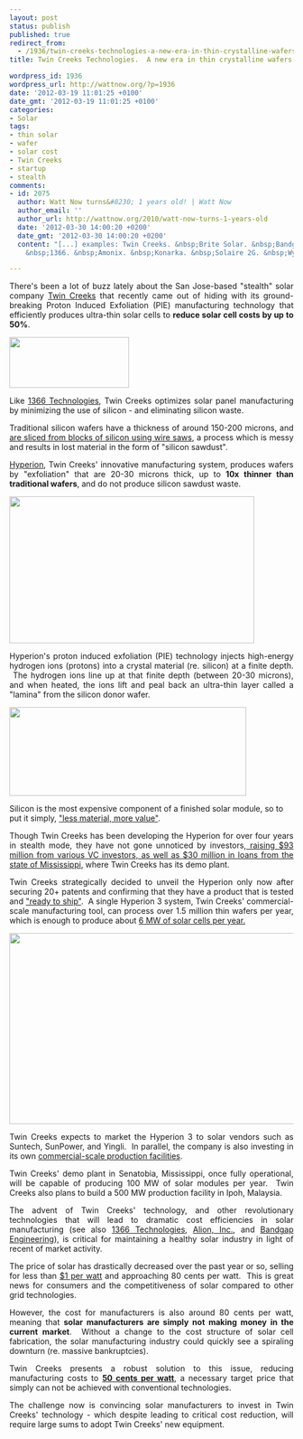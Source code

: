```yaml
---
layout: post
status: publish
published: true
redirect_from:
  - /1936/twin-creeks-technologies-a-new-era-in-thin-crystalline-wafers
title: Twin Creeks Technologies.  A new era in thin crystalline wafers.

wordpress_id: 1936
wordpress_url: http://wattnow.org/?p=1936
date: '2012-03-19 11:01:25 +0100'
date_gmt: '2012-03-19 11:01:25 +0100'
categories:
- Solar
tags:
- thin solar
- wafer
- solar cost
- Twin Creeks
- startup
- stealth
comments:
- id: 2075
  author: Watt Now turns&#8230; 1 years old! | Watt Now
  author_email: ''
  author_url: http://wattnow.org/2010/watt-now-turns-1-years-old
  date: '2012-03-30 14:00:20 +0200'
  date_gmt: '2012-03-30 14:00:20 +0200'
  content: "[...] examples: Twin Creeks. &nbsp;Brite Solar. &nbsp;Bandgap Engineering.
    &nbsp;1366. &nbsp;Amonix. &nbsp;Konarka. &nbsp;Solaire 2G. &nbsp;Wysips. [...]"

---
```

<p style="text-align: justify;">There's been a lot of buzz lately about the San Jose-based "stealth" solar company&nbsp;<a href="http://www.twincreekstechnologies.com/">Twin Creeks</a> that recently came out of hiding with its ground-breaking Proton Induced Exfoliation (PIE) manufacturing technology that efficiently produces ultra-thin solar cells to <strong>reduce solar cell costs by up to 50%</strong>.</p>
<p style="text-align: justify;"><a href="http://www.twincreekstechnologies.com/"><img class="alignnone size-full wp-image-1942" title="Twin Creeks - logo" src="{{ 'assets/from-wordpress/uploads/2012/03/Twin-Creeks-logo.png' | relative_url }}" alt="" width="212" height="90" /></a></p>
<p style="text-align: justify;">Like <a title="1366 Technologies.  Solar manufacturing for the 21st century." href="http://wattnow.org/704/1366-technologies-solar-manufacturing-for-the-21st-century">1366 Technologies</a>, Twin Creeks optimizes solar panel manufacturing by minimizing the use of silicon - and eliminating silicon waste.</p>
<p style="text-align: justify;">Traditional silicon wafers have a thickness of around 150-200 microns, and <a href="http://www.greentechmedia.com/articles/read/twin-creeks-secretive-solar-equipment-firm-unstealths/">are sliced from blocks of silicon using wire saws</a>, a process which is messy and results in lost material in the form of "silicon sawdust".</p>
<p style="text-align: justify;"><a href="http://www.twincreekstechnologies.com/hyperion.html">Hyperion</a>, Twin Creeks' innovative manufacturing system, produces wafers by "exfoliation" that are 20-30 microns thick, up to <strong>10x thinner than traditional wafers</strong>, and do not produce silicon sawdust waste.</p>
<p style="text-align: justify;"><a href="http://www.twincreekstechnologies.com/technology/why-thin-wins.html"><img class="alignnone  wp-image-1943" title="Twin Creeks - thickness" src="{{ 'assets/from-wordpress/uploads/2012/03/Twin-Creeks-thickness.jpg' | relative_url }}" alt="" width="434" height="260" /></a></p>
<p style="text-align: justify;">Hyperion's proton induced exfoliation (PIE) technology injects high-energy hydrogen ions (protons) into a crystal material (re. silicon) at a finite depth. &nbsp;The hydrogen ions line up at that finite depth (between 20-30 microns), and when heated, the ions lift and peal back an ultra-thin layer called a "lamina" from the silicon donor wafer.</p>
<p style="text-align: justify;"><a href="http://www.twincreekstechnologies.com/technology/hyperion.html"><img class="alignnone  wp-image-1944" title="Twin Creeks - process" src="{{ 'assets/from-wordpress/uploads/2012/03/Twin-Creeks-process.jpg' | relative_url }}" alt="" width="420" height="157" /></a></p>
<p>Silicon is the most expensive component of a finished solar module, so to put it simply,&nbsp;<a href="http://www.twincreekstechnologies.com/technology/why-thin-wins.html">"less material, more value"</a>.</p>
<p></p>
<p style="text-align: justify;">
<p style="text-align: justify;">Though Twin Creeks has been developing the Hyperion for over four years in stealth mode, they have not gone unnoticed by investors,<a style="text-align: justify;" href="http://news.cnet.com/8301-11128_3-57394805-54/thinly-sliced-cells-slash-solar-power-costs/?tag=txt;title"> raising $93 million from various VC investors, as well as $30 million in loans from the state of Mississippi</a><span style="text-align: justify;">, where Twin Creeks has its demo plant. </span></p>
<p style="text-align: justify;">Twin Creeks strategically decided to unveil the Hyperion only now after securing 20+ patents and confirming that they have a product that is tested and&nbsp;<a href="http://www.greentechmedia.com/articles/read/twin-creeks-secretive-solar-equipment-firm-unstealths/">"ready to ship"</a>. &nbsp;A single Hyperion 3 system, Twin Creeks' commercial-scale manufacturing tool, can process over 1.5 million thin wafers per year, which is enough to produce about <a href="http://www.twincreekstechnologies.com/technology/hyperion.html">6 MW of solar cells per year.</a></p>
<p><a href="http://www.twincreekstechnologies.com/technology/hyperion.html"><img class=" wp-image-1949" title="Twin Creeks - Hyperion" src="{{ 'assets/from-wordpress/uploads/2012/03/Twin-Creeks-Hyperion.jpg' | relative_url }}" alt="" width="510" height="338" /></a></p>
<p style="text-align: justify;">Twin Creeks expects to market the Hyperion 3 to solar vendors such as Suntech, SunPower, and Yingli. &nbsp;In parallel, the company is also investing in its own <a href="http://www.twincreekstechnologies.com/solar/demonstration-plant.html">commercial-scale production facilities</a>.</p>
<p></p>
<p style="text-align: justify;">Twin Creeks' demo plant in Senatobia, Mississippi, once fully operational, will be capable of producing 100 MW of solar modules per year. &nbsp;Twin Creeks also plans to build a 500 MW production facility in Ipoh, Malaysia.</p>
<p style="text-align: justify;">The advent of Twin Creeks' technology, and other revolutionary technologies that will lead to dramatic cost efficiencies in solar manufacturing (see also&nbsp;<a title="1366 Technologies.  Solar manufacturing for the 21st century." href="http://wattnow.org/704/1366-technologies-solar-manufacturing-for-the-21st-century">1366 Technologies</a>, <a title="Alion, Inc.  Solar cells manufactured by acoustic printing." href="http://wattnow.org/1324/alion-inc-solar-cells-manufactured-by-acoustic-printing">Alion, Inc.</a>,&nbsp;and <a title="Bandgap Engineering.  Nanowire-enhanced solar cells." href="http://wattnow.org/849/bandgap-engineering-nanowire-enhanced-solar-cells">Bandgap Engineering</a>), is critical for maintaining a healthy solar industry in light of recent of market activity.</p>
<p style="text-align: justify;">The price of solar has drastically decreased over the past year or so, selling for less than <a href="http://www.greentechmedia.com/articles/read/twin-creeks-secretive-solar-equipment-firm-unstealths/">$1 per watt</a>&nbsp;and approaching 80 cents per watt. &nbsp;This is great news for consumers and the competitiveness of solar compared to other grid technologies.</p>
<p style="text-align: justify;">However, the cost for manufacturers is also around 80 cents per watt, meaning that <strong>solar manufacturers are simply not making money in the current market</strong>. &nbsp;Without a change to the cost structure of solar cell fabrication, the solar manufacturing industry could quickly see a spiraling downturn (re. massive bankruptcies).</p>
<p style="text-align: justify;">Twin Creeks presents a robust solution to this issue, reducing manufacturing costs to <strong><a href="http://www.twincreekstechnologies.com/solar/hyperion-value-solar.html">50 cents per watt</a></strong>, a necessary target price that simply can not be achieved with conventional technologies.</p>
<p style="text-align: justify;">The challenge now is convincing solar manufacturers to invest in Twin Creeks' technology - which despite leading to critical cost reduction, will require large sums to adopt Twin Creeks' new equipment.</p>

